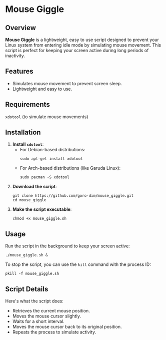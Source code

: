   <h1>Mouse Giggle</h1>

   <h2>Overview</h2>
    <p><strong>Mouse Giggle</strong> is a lightweight, easy to use script designed to prevent your Linux system from entering idle mode by simulating mouse movement. This script is perfect for keeping your screen active during long periods of inactivity.</p>

   <h2>Features</h2>
    <ul>
        <li>Simulates mouse movement to prevent screen sleep.</li>
        <li>Lightweight and easy to use.</li>
    </ul>

   <h2>Requirements</h2>
    <p><code>xdotool</code> (to simulate mouse movements)</p>

   <h2>Installation</h2>
    <ol>
        <li><strong>Install <code>xdotool</code></strong>:
            <ul>
                <li>For Debian-based distributions:
                    <pre><code>sudo apt-get install xdotool</code></pre>
                </li>
                <li>For Arch-based distributions (like Garuda Linux):
                    <pre><code>sudo pacman -S xdotool</code></pre>
                </li>
            </ul>
        </li>
        <li><strong>Download the script</strong>:
            <pre><code>git clone https://github.com/goro-dim/mouse_giggle.git
cd mouse_giggle</code></pre>
        </li>
        <li><strong>Make the script executable</strong>:
            <pre><code>chmod +x mouse_giggle.sh</code></pre>
        </li>
    </ol>

   <h2>Usage</h2>
    <p>Run the script in the background to keep your screen active:</p>
    <pre><code>./mouse_giggle.sh &</code></pre>
    <p>To stop the script, you can use the <code>kill</code> command with the process ID:</p>
    <pre><code>pkill -f mouse_giggle.sh</code></pre>

   <h2>Script Details</h2>
    <p>Here's what the script does:</p>
    <ul>
        <li>Retrieves the current mouse position.</li>
        <li>Moves the mouse cursor slightly.</li>
        <li>Waits for a short interval.</li>
        <li>Moves the mouse cursor back to its original position.</li>
        <li>Repeats the process to simulate activity.</li>
    </ul>

